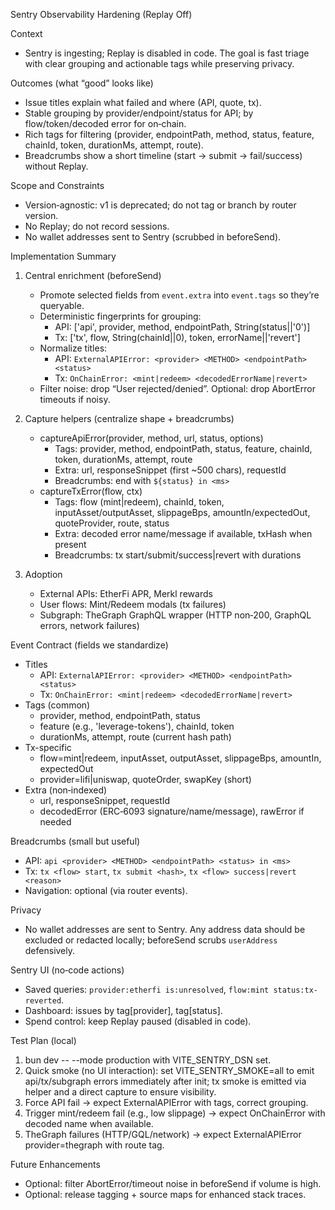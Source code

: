 Sentry Observability Hardening (Replay Off)

Context
- Sentry is ingesting; Replay is disabled in code. The goal is fast triage with clear grouping and actionable tags while preserving privacy.

Outcomes (what “good” looks like)
- Issue titles explain what failed and where (API, quote, tx).
- Stable grouping by provider/endpoint/status for API; by flow/token/decoded error for on‑chain.
- Rich tags for filtering (provider, endpointPath, method, status, feature, chainId, token, durationMs, attempt, route).
- Breadcrumbs show a short timeline (start → submit → fail/success) without Replay.

Scope and Constraints
- Version‑agnostic: v1 is deprecated; do not tag or branch by router version.
- No Replay; do not record sessions.
- No wallet addresses sent to Sentry (scrubbed in beforeSend).

Implementation Summary
1) Central enrichment (beforeSend)
   - Promote selected fields from `event.extra` into `event.tags` so they’re queryable.
   - Deterministic fingerprints for grouping:
     - API: ['api', provider, method, endpointPath, String(status||'0')]
     - Tx:  ['tx', flow, String(chainId||0), token, errorName||'revert']
   - Normalize titles:
     - API: `ExternalAPIError: <provider> <METHOD> <endpointPath> <status>`
     - Tx:  `OnChainError: <mint|redeem> <decodedErrorName|revert>`
   - Filter noise: drop “User rejected/denied”. Optional: drop AbortError timeouts if noisy.

2) Capture helpers (centralize shape + breadcrumbs)
   - captureApiError(provider, method, url, status, options)
     - Tags: provider, method, endpointPath, status, feature, chainId, token, durationMs, attempt, route
     - Extra: url, responseSnippet (first ~500 chars), requestId
     - Breadcrumbs: end with `${status} in <ms>`
   - captureTxError(flow, ctx)
     - Tags: flow (mint|redeem), chainId, token, inputAsset/outputAsset, slippageBps, amountIn/expectedOut, quoteProvider, route, status
     - Extra: decoded error name/message if available, txHash when present
     - Breadcrumbs: tx start/submit/success|revert with durations

3) Adoption
   - External APIs: EtherFi APR, Merkl rewards
   - User flows: Mint/Redeem modals (tx failures)
   - Subgraph: TheGraph GraphQL wrapper (HTTP non‑200, GraphQL errors, network failures)

Event Contract (fields we standardize)
- Titles
  - API: `ExternalAPIError: <provider> <METHOD> <endpointPath> <status>`
  - Tx:  `OnChainError: <mint|redeem> <decodedErrorName|revert>`
- Tags (common)
  - provider, method, endpointPath, status
  - feature (e.g., 'leverage-tokens'), chainId, token
  - durationMs, attempt, route (current hash path)
- Tx-specific
  - flow=mint|redeem, inputAsset, outputAsset, slippageBps, amountIn, expectedOut
  - provider=lifi|uniswap, quoteOrder, swapKey (short)
- Extra (non‑indexed)
  - url, responseSnippet, requestId
  - decodedError (ERC‑6093 signature/name/message), rawError if needed

Breadcrumbs (small but useful)
- API: `api <provider> <METHOD> <endpointPath> <status> in <ms>`
- Tx:  `tx <flow> start`, `tx submit <hash>`, `tx <flow> success|revert <reason>`
- Navigation: optional (via router events).

Privacy
- No wallet addresses are sent to Sentry. Any address data should be excluded or redacted locally; beforeSend scrubs `userAddress` defensively.

Sentry UI (no‑code actions)
- Saved queries: `provider:etherfi is:unresolved`, `flow:mint status:tx-reverted`.
- Dashboard: issues by tag[provider], tag[status].
- Spend control: keep Replay paused (disabled in code).

 Test Plan (local)
1) bun dev -- --mode production with VITE_SENTRY_DSN set.
2) Quick smoke (no UI interaction): set VITE_SENTRY_SMOKE=all to emit api/tx/subgraph errors immediately after init; tx smoke is emitted via helper and a direct capture to ensure visibility.
3) Force API fail → expect ExternalAPIError with tags, correct grouping.
4) Trigger mint/redeem fail (e.g., low slippage) → expect OnChainError with decoded name when available.
5) TheGraph failures (HTTP/GQL/network) → expect ExternalAPIError provider=thegraph with route tag.

Future Enhancements
- Optional: filter AbortError/timeout noise in beforeSend if volume is high.
- Optional: release tagging + source maps for enhanced stack traces.
